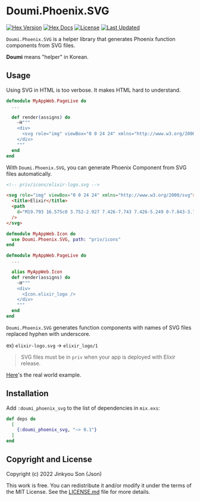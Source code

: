 # Doumi.Phoenix.SVG

[![Hex Version](https://img.shields.io/hexpm/v/doumi_phoenix_svg.svg)](https://hex.pm/packages/doumi_phoenix_svg)
[![Hex Docs](https://img.shields.io/badge/hex-docs-lightgreen.svg)](https://hexdocs.pm/doumi_phoenix_svg/)
[![License](https://img.shields.io/hexpm/l/doumi_phoenix_svg.svg)](https://github.com/nallwhy/doumi_phoenix_svg/blob/master/LICENSE.md)
[![Last Updated](https://img.shields.io/github/last-commit/nallwhy/doumi_phoenix_svg.svg)](https://github.com/nallwhy/doumi_phoenix_svg/commits/main)

<!-- MDOC !-->

`Doumi.Phoenix.SVG` is a helper library that generates Phoenix function components from SVG files.

**Doumi** means "helper" in Korean.

## Usage

Using SVG in HTML is too verbose. It makes HTML hard to understand.

```elixir
defmodule MyAppWeb.PageLive do
  ...

  def render(assigns) do
    ~H"""
    <div>
      <svg role="img" viewBox="0 0 24 24" xmlns="http://www.w3.org/2000/svg"><title>Elixir</title><path d="M19.793 16.575c0 3.752-2.927 7.426-7.743 7.426-5.249 0-7.843-3.71-7.843-8.29 0-5.21 3.892-12.952 8-15.647a.397.397 0 0 1 .61.371 9.716 9.716 0 0 0 1.694 6.518c.522.795 1.092 1.478 1.763 2.352.94 1.227 1.637 1.906 2.644 3.842l.015.028a7.107 7.107 0 0 1 .86 3.4z"/></svg>
    </div>
    """
  end
end
```

With `Doumi.Phoenix.SVG`, you can generate Phoenix Component from SVG files automatically.

```html
<!-- priv/icons/elixir-logo.svg -->

<svg role="img" viewBox="0 0 24 24" xmlns="http://www.w3.org/2000/svg">
  <title>Elixir</title>
  <path
    d="M19.793 16.575c0 3.752-2.927 7.426-7.743 7.426-5.249 0-7.843-3.71-7.843-8.29 0-5.21 3.892-12.952 8-15.647a.397.397 0 0 1 .61.371 9.716 9.716 0 0 0 1.694 6.518c.522.795 1.092 1.478 1.763 2.352.94 1.227 1.637 1.906 2.644 3.842l.015.028a7.107 7.107 0 0 1 .86 3.4z"
  />
</svg>
```

```elixir
defmodule MyAppWeb.Icon do
  use Doumi.Phoenix.SVG, path: "priv/icons"
end

defmodule MyAppWeb.PageLive do
  ...

  alias MyAppWeb.Icon
  def render(assigns) do
    ~H"""
    <div>
      <Icon.elixir_logo />
    </div>
    """
  end
end
```

`Doumi.Phoenix.SVG` generates function components with names of SVG files replaced hyphen with underscore.

ex) `elixir-logo.svg` -> `elixir_logo/1`

> SVG files must be in `priv` when your app is deployed with Elixir release.

[Here](https://github.com/nallwhy/json_corp/commit/80fd9d40104d811de26d6abc5adc20a9911d241d)'s the real world example.

## Installation

Add `:doumi_phoenix_svg` to the list of dependencies in `mix.exs`:

```elixir
def deps do
  [
    {:doumi_phoenix_svg, "~> 0.1"}
  ]
end
```

<!-- MDOC !-->

## Copyright and License

Copyright (c) 2022 Jinkyou Son (Json)

This work is free. You can redistribute it and/or modify it under the
terms of the MIT License. See the [LICENSE.md](./LICENSE.md) file for more details.
